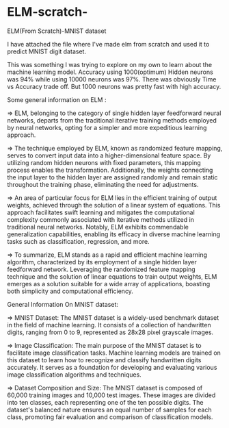 # ELM-scratch-
ELM(From Scratch)-MNIST dataset

I have attached the file where I've made elm from scratch and used it to predict MNIST digit dataset. 

This was something I was trying to explore on my own to learn about the machine learning model.
Accuracy using 1000(optimum) Hidden neurons was 94% while using 10000 neurons was 97%.
There was obviously Time vs Accuracy trade off. But 1000 neurons was pretty fast with high accuracy.

Some general information on ELM :

=> ELM, belonging to the category of single hidden layer feedforward neural networks, departs from the traditional iterative training methods employed by neural networks, opting for a simpler and more expeditious learning approach.

=> The technique employed by ELM, known as randomized feature mapping, serves to convert input data into a higher-dimensional feature space. By utilizing random hidden neurons with fixed parameters, this mapping process enables the transformation. Additionally, the weights connecting the input layer to the hidden layer are assigned randomly and remain static throughout the training phase, eliminating the need for adjustments.

=> An area of particular focus for ELM lies in the efficient training of output weights, achieved through the solution of a linear system of equations. This approach facilitates swift learning and mitigates the computational complexity commonly associated with iterative methods utilized in traditional neural networks. Notably, ELM exhibits commendable generalization capabilities, enabling its efficacy in diverse machine learning tasks such as classification, regression, and more.

=> To summarize, ELM stands as a rapid and efficient machine learning algorithm, characterized by its employment of a single hidden layer feedforward network. Leveraging the randomized feature mapping technique and the solution of linear equations to train output weights, ELM emerges as a solution suitable for a wide array of applications, boasting both simplicity and computational efficiency.



General Information On MNIST dataset:

=> MNIST Dataset: The MNIST dataset is a widely-used benchmark dataset in the field of machine learning. It consists of a collection of handwritten digits, ranging from 0 to 9, represented as 28x28 pixel grayscale images.

=> Image Classification: The main purpose of the MNIST dataset is to facilitate image classification tasks. Machine learning models are trained on this dataset to learn how to recognize and classify handwritten digits accurately. It serves as a foundation for developing and evaluating various image classification algorithms and techniques.

=> Dataset Composition and Size: The MNIST dataset is composed of 60,000 training images and 10,000 test images. These images are divided into ten classes, each representing one of the ten possible digits. The dataset's balanced nature ensures an equal number of samples for each class, promoting fair evaluation and comparison of classification models.
